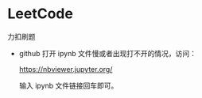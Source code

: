# LeetCode
力扣刷题

* github 打开 ipynb 文件慢或者出现打不开的情况，访问：

  https://nbviewer.jupyter.org/
  
  输入 ipynb 文件链接回车即可。
